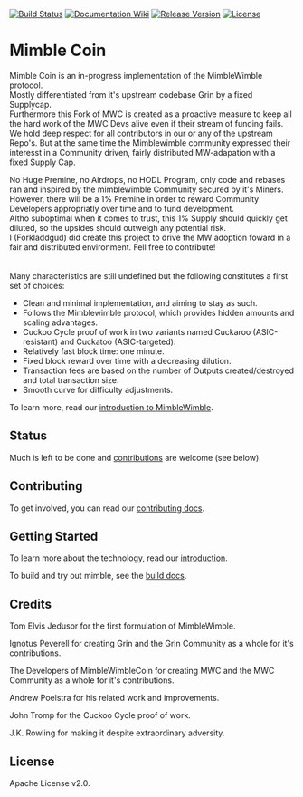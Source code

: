 [![Build Status](https://dev.azure.com/mimblewimble/grin/_apis/build/status/mimblewimble.grin?branchName=master)](https://dev.azure.com/mimblewimble/grin/_build/latest?definitionId=1&branchName=master)
[![Documentation Wiki](https://img.shields.io/badge/doc-wiki-blue.svg)](https://github.com/MimbleCoin/docs/wiki)
[![Release Version](https://img.shields.io/github/release/mimblewimble/grin.svg)](https://github.com/MimbleCoin/mimble-node/releases)
[![License](https://img.shields.io/github/license/mimblewimble/grin.svg)](https://github.com/mimblewimble/grin/blob/master/LICENSE)

# Mimble Coin

Mimble Coin is an in-progress implementation of the MimbleWimble protocol. <br>
Mostly differentiated from it's upstream codebase Grin by a fixed Supplycap. <br>
Furthermore this Fork of MWC is created as a proactive measure to keep all the hard work of the MWC Devs alive even if their stream of funding fails. We hold deep respect for all contributors in our or any of the upstream Repo's. But at the same time the Mimblewimble community expressed their interesst in a Community driven, fairly distributed MW-adapation with a fixed Supply Cap. <br>

No Huge Premine, no Airdrops, no HODL Program, only code and rebases ran and inspired by the mimblewimble Community secured by it's Miners.
However, there will be a 1% Premine in order to reward Community Developers appropriatly over time and to fund development. <br>
Altho suboptimal when it comes to trust, this 1% Supply should quickly get diluted, so the upsides should outweigh any potential risk. 
I (Forkladdgud) did create this project to drive the MW adoption foward in a fair and distributed environment. Fell free to contribute!<br> <br>
<br>Many characteristics are still undefined but the following constitutes a first set of choices:

  * Clean and minimal implementation, and aiming to stay as such.
  * Follows the Mimblewimble protocol, which provides hidden amounts and scaling advantages.
  * Cuckoo Cycle proof of work in two variants named Cuckaroo (ASIC-resistant) and Cuckatoo (ASIC-targeted).
  * Relatively fast block time: one minute.
  * Fixed block reward over time with a decreasing dilution.
  * Transaction fees are based on the number of Outputs created/destroyed and total transaction size.
  * Smooth curve for difficulty adjustments.

To learn more, read our [introduction to MimbleWimble](doc/intro.md).

## Status

Much is left to be done and [contributions](CONTRIBUTING.md) are welcome (see below).

## Contributing

To get involved, you can read our [contributing docs](CONTRIBUTING.md).

## Getting Started

To learn more about the technology, read our [introduction](doc/intro.md).


To build and try out mimble, see the [build docs](doc/build.md).

## Credits

Tom Elvis Jedusor for the first formulation of MimbleWimble.

Ignotus Peverell for creating Grin and the Grin Community as a whole for it's contributions.

The Developers of MimbleWimbleCoin for creating MWC and the MWC Community as a whole for it's contributions.

Andrew Poelstra for his related work and improvements.

John Tromp for the Cuckoo Cycle proof of work.

J.K. Rowling for making it despite extraordinary adversity.

## License

Apache License v2.0.


